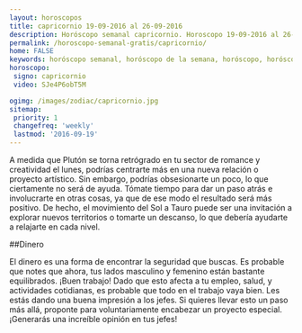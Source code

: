 ```yaml
---
layout: horoscopos
title: capricornio 19-09-2016 al 26-09-2016 
description: Horóscopo semanal capricornio. Horoscopo 19-09-2016 al 26-09-2016. Horoscopos univision gratis
permalink: /horoscopo-semanal-gratis/capricornio/
home: FALSE
keywords: horóscopo semanal, horóscopo de la semana, horóscopo, horóscopo gratis,horóscopos, horóscopo esperanza gracia, horoscopos capricornio la semana, horóscopos gratis, Tarot, Astrologia, Zodíaco, capricornio, horoscopo gratis
horoscopo:
 signo: capricornio
 video: SJe4P6obT5M

ogimg: /images/zodiac/capricornio.jpg
sitemap:
 priority: 1
 changefreq: 'weekly'
 lastmod: '2016-09-19'
---
```



A medida que Plutón se torna retrógrado en tu sector de romance y creatividad el lunes, podrías centrarte más en una nueva relación o proyecto artístico. Sin embargo, podrías obsesionarte un poco, lo que ciertamente no será de ayuda. Tómate tiempo para dar un paso atrás e involucrarte en otras cosas, ya que de ese modo el resultado será más positivo. De hecho, el movimiento del Sol a Tauro puede ser una invitación a explorar nuevos territorios o tomarte un descanso, lo que debería ayudarte a relajarte en cada nivel.

##Dinero

El dinero es una forma de encontrar la seguridad que buscas. Es probable que notes que ahora, tus lados masculino y femenino están bastante equilibrados. ¡Buen trabajo! Dado que esto afecta a tu empleo, salud, y actividades cotidianas, es probable que todo en el trabajo vaya bien. Les estás dando una buena  impresión a los jefes. Si quieres llevar esto un paso más allá, proponte para voluntariamente encabezar un proyecto especial. ¡Generarás una increíble opinión en tus jefes!